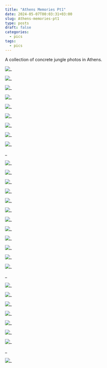 ```yaml
---
title: "Athens Memories Pt1"
date: 2024-05-07T00:03:31+03:00
slug: Athens-memories-pt1
type: posts
draft: false
categories:
  - pics
tags:
  - pics
---
```


  A collection of concrete jungle photos in Athens.

  ![_](/images/Athens-memories-pt1/05-02-1.jpg)

  ![_](/images/Athens-memories-pt1/05-02-2.jpg)

  ![_](/images/Athens-memories-pt1/05-02-3.jpg)

  ![_](/images/Athens-memories-pt1/05-02-4.jpg)

  ![_](/images/Athens-memories-pt1/05-02-5.jpg)

  ![_](/images/Athens-memories-pt1/05-02-6.jpg)

  ![_](/images/Athens-memories-pt1/05-02-7.jpg)

  ![_](/images/Athens-memories-pt1/05-02-8.jpg)

  ![_](/images/Athens-memories-pt1/05-02-9.jpg)

  _

  ![_](/images/Athens-memories-pt1/05-03-1.jpg)

  ![_](/images/Athens-memories-pt1/05-03-2.jpg)

  ![_](/images/Athens-memories-pt1/05-03-3.jpg)

  ![_](/images/Athens-memories-pt1/05-03-4.jpg)

  ![_](/images/Athens-memories-pt1/05-03-5.jpg)

  ![_](/images/Athens-memories-pt1/05-03-6.jpg)

  ![_](/images/Athens-memories-pt1/05-03-7.jpg)

  ![_](/images/Athens-memories-pt1/05-03-8.jpg)

  ![_](/images/Athens-memories-pt1/05-03-9.jpg)

  ![_](/images/Athens-memories-pt1/05-03-10.jpg)

  ![_](/images/Athens-memories-pt1/05-03-11.jpg)

  ![_](/images/Athens-memories-pt1/05-03-12.jpg)

  _

  ![_](/images/Athens-memories-pt1/05-05-1.jpg)

  ![_](/images/Athens-memories-pt1/05-05-2.jpg)

  ![_](/images/Athens-memories-pt1/05-05-3.jpg)

  ![_](/images/Athens-memories-pt1/05-05-4.jpg)

  ![_](/images/Athens-memories-pt1/05-05-5.jpg)

  ![_](/images/Athens-memories-pt1/05-05-6.jpg)

  ![_](/images/Athens-memories-pt1/05-05-7.jpg)

  _

  ![_](/images/Athens-memories-pt1/05-06-1.jpg)